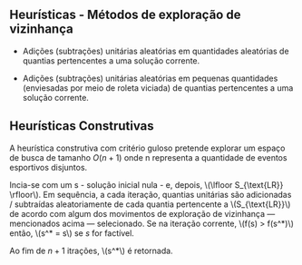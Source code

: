 <style scoped>
    section {
        font-size: 16pt;
    }
</style>

## Heurísticas - Métodos de exploração de vizinhança

- Adições (subtrações) unitárias aleatórias em quantidades aleatórias de quantias pertencentes a uma solução corrente.

- Adições (subtrações) unitárias aleatórias em pequenas quantidades (enviesadas por meio de roleta viciada) de quantias pertencentes a uma solução corrente.

## Heurísticas Construtivas

A heurística construtiva com critério guloso pretende explorar um espaço de busca de tamanho $O(n + 1)$ onde n representa a quantidade de eventos esportivos disjuntos.

Incia-se com um s - solução inicial nula - e, depois, \\(\\lfloor S_{\\text{LR}} \\rfloor\\). Em sequência, a cada iteração, quantias unitárias são adicionadas / subtraídas aleatoriamente de cada quantia pertencente a \\(S_{\\text{LR}}\\) de acordo com algum dos movimentos de exploração de vizinhança — mencionados acima — selecionado. Se na iteração corrente, \\(f(s) > f(s^\*)\\) então, \\(s^\* = s\\) se $s$ for factível.

Ao fim de $n + 1$ itrações, \\(s^\*\\) é retornada.
